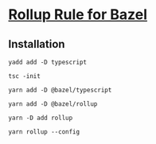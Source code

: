[Rollup Rule for Bazel](https://bazelbuild.github.io/rules_nodejs/Rollup.html)
================================================================================

Installation
--------------------------------------------------------------------------------
`yadd add -D typescript`

`tsc -init`

`yarn add -D @bazel/typescript`

`yarn add -D @bazel/rollup`

`yarn -D add rollup`

`yarn rollup --config`

